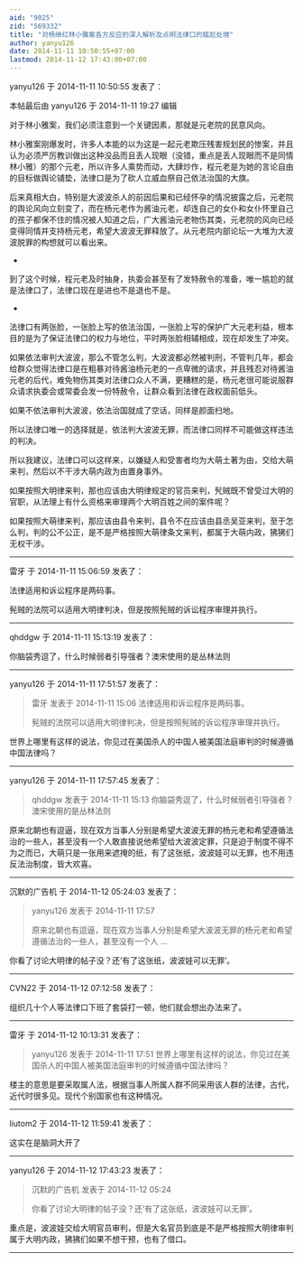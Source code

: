 ```yaml
---
aid: "9025"
zid: "569332"
title: "对杨继红林小雅案各方反应的深入解析及点明法律口的尴尬处境"
author: yanyu126
date: 2014-11-11 10:50:55+07:00
lastmod: 2014-11-12 17:43:00+07:00
---
```


yanyu126 于 2014-11-11 10:50:55 发表了：

本帖最后由 yanyu126 于 2014-11-11 19:27 编辑

对于林小雅案，我们必须注意到一个关键因素，那就是元老院的民意风向。

林小雅案刚爆发时，许多人本能的以为这是一起元老欺压残害规划民的惨案，并且认为必须严厉教训做出这种没品而且丢人现眼（没错，重点是丢人现眼而不是同情林小雅）的那个元老，所以许多人乘势而动，大肆炒作，程元老是为她的言论自由的目标做舆论铺垫，法律口是为了砍人立威血祭自己依法治国的大旗。

后来真相大白，特别是大波波杀人的前因后果和已经怀孕的情况披露之后，元老院的舆论风向立刻变了，而在杨元老作为酱油元老，却连自己的女仆和女仆怀里自己的孩子都保不住的情况被人知道之后，广大酱油元老物伤其类，元老院的风向已经变得同情并支持杨元老，希望大波波无罪释放了。从元老院内部论坛一大堆为大波波脱罪的构想就可以看出来。

-

到了这个时候，程元老及时抽身，执委会甚至有了发特赦令的准备，唯一尴尬的就是法律口了，法律口现在是进也不是退也不是。

-

法律口有两张脸，一张脸上写的依法治国，一张脸上写的保护广大元老利益，根本目的是为了保证法律口的权力与地位，平时两张脸相辅相成，现在却发生了冲突。

如果依法审判大波波，那么不管怎么判，大波波都必然被判刑，不管判几年，都会给群众觉得法律口是在粗暴对待酱油杨元老的一点卑微的请求，并且残忍对待酱油元老的后代，难免物伤其类对法律口众人不满，更糟糕的是，杨元老很可能说服群众请求执委会或常委会发一份特赦令，让群众看到法律在政权面前低头。

如果不依法审判大波波，依法治国就成了空话，同样是颜面扫地。

所以法律口唯一的选择就是，依法判大波波无罪，而法律口同样不可能做这样违法的判决。

所以我建议，法律口可以这样来，以嫌疑人和受害者均为大萌土著为由，交给大萌来判，然后以不干涉大萌内政为由置身事外。

如果按照大明律来判，那也应该由大明律规定的官员来判，髠贼既不曾受过大明的官职，从法理上有什么资格来审理两个大明百姓之间的案件呢？

如果按照大萌律来判，那应该由县令来判，县令不在应该由县丞吴亚来判，至于怎么判，判的公不公正，是不是严格按照大萌律条文来判，都属于大萌内政，狒狒们无权干涉。

---

雷牙 于 2014-11-11 15:06:59 发表了：

法律适用和诉讼程序是两码事。

髡贼的法院可以适用大明律判决，但是按照髡贼的诉讼程序审理并执行。

---

qhddgw 于 2014-11-11 15:13:19 发表了：

你脑袋秀逗了，什么时候弱者引导强者？澳宋使用的是丛林法则

---

yanyu126 于 2014-11-11 17:51:57 发表了：

> 雷牙 发表于 2014-11-11 15:06 法律适用和诉讼程序是两码事。
>
> 髡贼的法院可以适用大明律判决，但是按照髡贼的诉讼程序审理并执行。

世界上哪里有这样的说法，你见过在美国杀人的中国人被美国法庭审判的时候遵循中国法律吗？

---

yanyu126 于 2014-11-11 17:57:45 发表了：

> qhddgw 发表于 2014-11-11 15:13 你脑袋秀逗了，什么时候弱者引导强者？澳宋使用的是丛林法则

原来北朝也有逗逼，现在双方当事人分别是希望大波波无罪的杨元老和希望遵循法治的一些人，甚至没有一个人敢直接说他希望给大波波定罪，只是迫于制度不得不为之而已，大萌只是一张用来遮掩的纸，有了这张纸，波波娃可以无罪，也不用违反法治制度，皆大欢喜。

---

沉默的广告机 于 2014-11-12 05:24:03 发表了：

> yanyu126 发表于 2014-11-11 17:57
>
> 原来北朝也有逗逼，现在双方当事人分别是希望大波波无罪的杨元老和希望遵循法治的一些人，甚至没有一个人 ...

你看了讨论大明律的帖子没？还‘有了这张纸，波波娃可以无罪’。

---

CVN22 于 2014-11-12 07:12:58 发表了：

组织几十个人等法律口下班了套袋打一顿，他们就会想出办法来了。

---

雷牙 于 2014-11-12 10:13:31 发表了：

> yanyu126 发表于 2014-11-11 17:51 世界上哪里有这样的说法，你见过在美国杀人的中国人被美国法庭审判的时候遵循中国法律吗？

楼主的意思是要采取属人法，根据当事人所属人群不同采用该人群的法律，古代，近代时很多见。现代个别国家也有这种情况。

---

liutom2 于 2014-11-12 11:59:41 发表了：

这实在是脑洞大开了

---

yanyu126 于 2014-11-12 17:43:23 发表了：

> 沉默的广告机 发表于 2014-11-12 05:24
>
> 你看了讨论大明律的帖子没？还‘有了这张纸，波波娃可以无罪’。

重点是，波波娃交给大明官员审判，但是大名官员到底是不是严格按照大明律审判属于大明内政，狒狒们如果不想干预，也有了借口。

---
